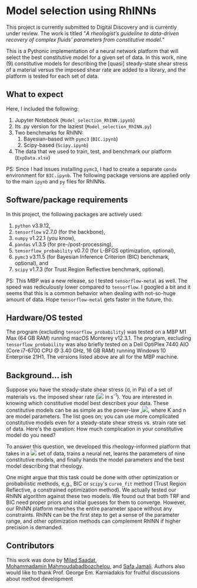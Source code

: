 # Model selection using RhINNs
This project is currently submitted to Digital Discovery and is currently under review. The work is titled "*A rheologist’s guideline to data-driven recovery of complex fluids’ parameters from constitutive model.*"

This is a Pythonic implementation of a neural network platform that will select the best constitutive model for a given set of data. In this work, nine (9) constitutive models for describing the [quasi] steady-state shear stress of a material versus the imposed shear rate are added to a library, and the platform is tested for each set of data.

## What to expect
Here, I included the following:
1. Jupyter Notebook (`Model_selection_RhINN.ipynb`)
2. Its .py version for the laziest (`Model_selection_RhINN.py`)
3. Two benchmarks for RhINN:
    1. Bayesian-based with `pymc3` (`BIC.ipynb`)
    2. Scipy-based (`Scipy.ipynb`)
4. The data that we used to train, test, and benchmark our platform (`ExpData.xlsx`)

PS: Since I had issues installing `pymc3`, I had to create a separate `conda` environment for `BIC.ipynb`. The following package versions are applied only to the main `ipynb` and `py` files for RhINNs.

## Software/package requirements
In this project, the following packages are actively used:
1. `python` v3.9.12, 
2. `tensorflow` v2.7.0 (for the backbone),
3. `numpy` v1.22.1 (you know),
4. `pandas` v1.3.5 (for pre-/post-processing),
5. `tensorflow_probability` v0.7.0 (for L-BFGS optimization, optional),
6. `pymc3` v3.11.5 (for Bayesian Inference Criterion (BIC) benchmark, optional), and
7. `scipy` v1.7.3 (for Trust Region Reflective benchmark, optional).

PS: This MBP was a new release, so I tested `tensorflow-metal` as well. The speed was rediculously lower compared to `tensorflow`. I googled a bit and it seems that this is a common behavior when dealing with not-so-huge amount of data. Hope `tensorflow-metal` gets faster in the future, tho.

## Hardware/OS tested
The program (excluding `tensorflow_probability`) was tested on a MBP M1 Max (64 GB RAM) running macOS Monterey v12.3.1. The program, excluding `tensorflow_probability` was also briefly tested on a Dell OptiPlex 7440 AIO (Core i7-6700 CPU @ 3.40 GHz, 16 GB RAM) running Windows 10 Enterprise 21H1. The  versions listed above are all for the MBP machine.

## Background... ish

Suppose you have the steady-state shear stress (&sigma;, in Pa) of a set of materials vs. the imposed shear rate (<img src="https://render.githubusercontent.com/render/math?math=\dot{\gamma}"> in s<sup>-1</sup>). You are interested in knowing which constitutive model best describes your data. These constitutive models can be as simple as the power-law ,<img src="https://render.githubusercontent.com/render/math?math=\sigma=K\dot{\gamma}^n">, where K and n are model parameters. The list goes on; you can use more complicated constitutive models even for a steady-state shear stress vs. strain rate set of data. Here's the question: How much complication in your constitutive model do you need?

To answer this question, we developed this rheology-informed platform that takes in a <img src="https://render.githubusercontent.com/render/math?math=\sigma-\dot{\gamma}"> set of data, trains a neural net, learns the parameters of nine constitutive models, and finally hands the model parameters and the best model describing that rheology.

One might argue that this task could be done with other optimization or probabilistic methods, e,g., BIC or `scipy`'s `curve_fit` method (Trust Region Reflective, a constrained optimization method). We actually tested our RhINN algorithm against these two models. We found out that both TRF and BIC need proper priors and initial guesses for them to converge. However, our RhINN platform marches the entire parameter space without any constraints. RhINN can be the first step to get a sense of the parameter range, and other optimization methods can complement RhINN if higher precision is demanded.


## Contributors
This work was done by [Milad Saadat](https://scholar.google.com/citations?user=PPLvVmEAAAAJ&hl=en&authuser=1), [Mohammadamin Mahmoudabadbozchelou](https://scholar.google.com/citations?user=C57oydEAAAAJ&hl=en), and [Safa Jamali](https://scholar.google.com/citations?user=D1asaYIAAAAJ&hl=en). Authors also would like to thank Prof. George Em. Karniadakis for fruitful discussions about method development
